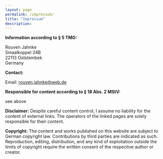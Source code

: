 ```yaml
---
layout: page
permalink: /impressum/
title: "Impressum"
description: 
---
```


**Information according to § 5 TMG:**

Rouven Jahnke  
Smaalkoppel 24B  
22113 Oststeinbek  
Germany

**Contact:**

Email: rouven.jahnke@web.de

**Responsible for content according to § 18 Abs. 2 MStV:**

see above

**Disclaimer:**
Despite careful content control, I assume no liability for the content of external links. The operators of the linked pages are solely responsible for their content.

**Copyright:**
The content and works published on this website are subject to German copyright law. Contributions by third parties are indicated as such. Reproduction, editing, distribution, and any kind of exploitation outside the limits of copyright require the written consent of the respective author or creator.